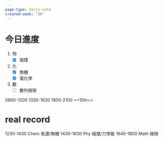 ```yaml
---
page-type: daily-note
created-week: "26"
---
```

# 今日進度
1. 物
	- [x] 碰撞
2. 化
	- [x] 無機
	- [x] 電化學
3. 數
	- [ ] 數列極限

0900-1200
1330-1830
1900-2100
==10hr==

# real record
1230-1430 Chem 氧還/無機
1430-1630 Phy 碰撞/力學能
1645-1800 Math 極限